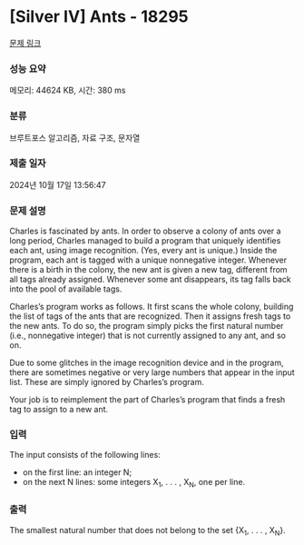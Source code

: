 # [Silver IV] Ants - 18295 

[문제 링크](https://www.acmicpc.net/problem/18295) 

### 성능 요약

메모리: 44624 KB, 시간: 380 ms

### 분류

브루트포스 알고리즘, 자료 구조, 문자열

### 제출 일자

2024년 10월 17일 13:56:47

### 문제 설명

<p>Charles is fascinated by ants. In order to observe a colony of ants over a long period, Charles managed to build a program that uniquely identifies each ant, using image recognition. (Yes, every ant is unique.) Inside the program, each ant is tagged with a unique nonnegative integer. Whenever there is a birth in the colony, the new ant is given a new tag, different from all tags already assigned. Whenever some ant disappears, its tag falls back into the pool of available tags.</p>

<p>Charles’s program works as follows. It first scans the whole colony, building the list of tags of the ants that are recognized. Then it assigns fresh tags to the new ants. To do so, the program simply picks the first natural number (i.e., nonnegative integer) that is not currently assigned to any ant, and so on.</p>

<p>Due to some glitches in the image recognition device and in the program, there are sometimes negative or very large numbers that appear in the input list. These are simply ignored by Charles’s program.</p>

<p>Your job is to reimplement the part of Charles’s program that finds a fresh tag to assign to a new ant.</p>

### 입력 

 <p>The input consists of the following lines:</p>

<ul>
	<li>on the first line: an integer N;</li>
	<li>on the next N lines: some integers X<sub>1</sub>, . . . , X<sub>N</sub>, one per line.</li>
</ul>

### 출력 

 <p>The smallest natural number that does not belong to the set {X<sub>1</sub>, . . . , X<sub>N</sub>}.</p>

